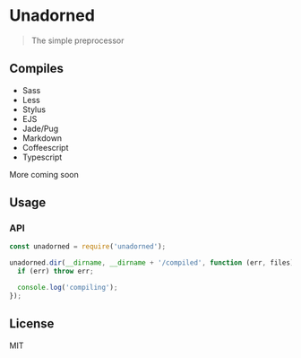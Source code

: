 # Unadorned

> The simple preprocessor

## Compiles
- Sass
- Less
- Stylus
- EJS
- Jade/Pug
- Markdown
- Coffeescript
- Typescript

More coming soon

## Usage
### API
```javascript
const unadorned = require('unadorned');

unadorned.dir(__dirname, __dirname + '/compiled', function (err, files) {
  if (err) throw err;

  console.log('compiling');
});
```

## License
MIT

